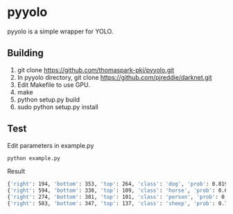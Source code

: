 # pyyolo
pyyolo is a simple wrapper for YOLO.

## Building
1. git clone https://github.com/thomaspark-pkj/pyyolo.git
2. In pyyolo directory, git clone https://github.com/pjreddie/darknet.git
3. Edit Makefile to use GPU.
4. make
5. python setup.py build
6. sudo python setup.py install

## Test
Edit parameters in example.py
```bash
python example.py
```
Result
```bash
{'right': 194, 'bottom': 353, 'top': 264, 'class': 'dog', 'prob': 0.8198755383491516, 'left': 71}
{'right': 594, 'bottom': 338, 'top': 109, 'class': 'horse', 'prob': 0.6106302738189697, 'left': 411}
{'right': 274, 'bottom': 381, 'top': 101, 'class': 'person', 'prob': 0.702547550201416, 'left': 184}
{'right': 583, 'bottom': 347, 'top': 137, 'class': 'sheep', 'prob': 0.7186083197593689, 'left': 387}
```
